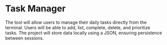 # Task Manager

The tool will allow users to manage their daily tasks directly from the terminal. 
Users will be able to add, list, complete, delete, and prioritize tasks. 
The project will store data locally using a JSON, ensuring persistence between sessions.
